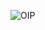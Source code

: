 ![OIP](https://github.com/FallenSpacee/FallenSpacee/assets/126953294/6c281e62-435c-4935-82f5-173838e728b6)
